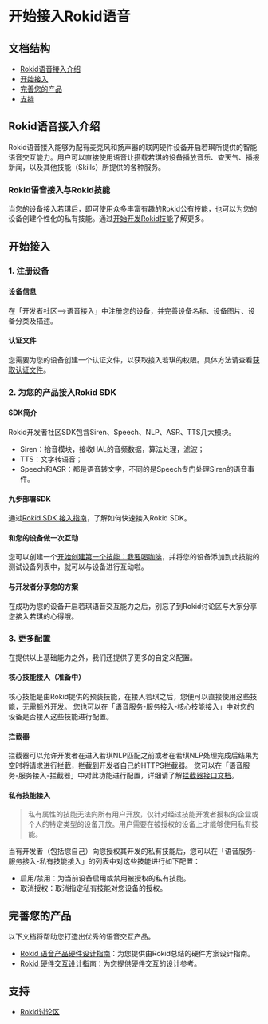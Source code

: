 # 开始接入Rokid语音

## 文档结构
- [Rokid语音接入介绍](#rokid语音接入介绍)
- [开始接入](#开始接入)
- [完善您的产品](#完善您的产品)
- [支持](#支持)

## Rokid语音接入介绍
Rokid语音接入能够为配有麦克风和扬声器的联网硬件设备开启若琪所提供的智能语音交互能力。用户可以直接使用语音让搭载若琪的设备播放音乐、查天气、播报新闻，以及其他技能（Skills）所提供的各种服务。

### Rokid语音接入与Rokid技能
当您的设备接入若琪后，即可使用众多丰富有趣的Rokid公有技能，也可以为您的设备创建个性化的私有技能。通过[开始开发Rokid技能](./rokid-skill-kit-introduction.md)了解更多。

## 开始接入

### 1. 注册设备
#### 设备信息
在「开发者社区-->语音接入」中注册您的设备，并完善设备名称、设备图片、设备分类及描述。

#### 认证文件
您需要为您的设备创建一个认证文件，以获取接入若琪的权限。具体方法请查看[获取认证文件](/2-RokidDocument/2-EnableVoice/get-the-certification-file.md)。

### 2. 为您的产品接入Rokid SDK

#### SDK简介
Rokid开发者社区SDK包含Siren、Speech、NLP、ASR、TTS几大模块。

- Siren：拾音模块，接收HAL的音频数据，算法处理，滤波；
- TTS：文字转语音；
- Speech和ASR：都是语音转文字，不同的是Speech专门处理Siren的语音事件。

#### 九步部署SDK
通过[Rokid SDK 接入指南](/2-RokidDocument/2-EnableVoice/rokid-sdk-tutorial.md)，了解如何快速接入Rokid SDK。

#### 和您的设备做一次互动
您可以创建一个[开始创建第一个技能：我要喝咖啡](/2-RokidDocument/1-SkillsKit/skill-sample-coffee.md)，并将您的设备添加到此技能的测试设备列表中，就可以与设备进行互动啦。

#### 与开发者分享您的方案
在成功为您的设备开启若琪语音交互能力之后，别忘了到Rokid讨论区与大家分享您接入若琪的心得哦。

### 3. 更多配置

在提供以上基础能力之外，我们还提供了更多的自定义配置。

#### 核心技能接入（准备中）

核心技能是由Rokid提供的预装技能，在接入若琪之后，您便可以直接使用这些技能，无需额外开发。
您也可以在「语音服务-服务接入-核心技能接入」中对您的设备是否接入这些技能进行配置。

#### 拦截器

拦截器可以允许开发者在进入若琪NLP匹配之前或者在若琪NLP处理完成后结果为空时将请求进行拦截，拦截到开发者自己的HTTPS拦截器。
您可以在「语音服务-服务接入-拦截器」中对此功能进行配置，详细请了解[拦截器接口文档](/3-ApiReference/rokid-interceptor.md)。

#### 私有技能接入

>私有属性的技能无法向所有用户开放，仅针对经过技能开发者授权的企业或个人的特定类型的设备开放。用户需要在被授权的设备上才能够使用私有技能。

当有开发者（包括您自己）向您授权其开发的私有技能后，您可以在「语音服务-服务接入-私有技能接入」的列表中对这些技能进行如下配置：

- 启用/禁用：为当前设备启用或禁用被授权的私有技能。
- 取消授权：取消指定私有技能对您设备的授权。

## 完善您的产品
以下文档将帮助您打造出优秀的语音交互产品。

- [Rokid 语音产品硬件设计指南](/2-RokidDocument/2-EnableVoice/rokid-hardware-design-guide.md)：为您提供由Rokid总结的硬件方案设计指南。
- [Rokid 硬件交互设计指南](/2-RokidDocument/2-EnableVoice/rokid-hardware-ux-design-guidelines.md)：为您提供硬件交互的设计参考。

## 支持

- [Rokid讨论区](https://developer-forum.rokid.com/)

